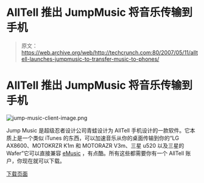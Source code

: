 # AllTell 推出 JumpMusic 将音乐传输到手机 

> 原文：<https://web.archive.org/web/http://techcrunch.com:80/2007/05/11/alltell-launches-jumpmusic-to-transfer-music-to-phones/>

# AllTell 推出 JumpMusic 将音乐传输到手机

![jump-music-client-image.png](img/33540ab046b581e8b7fdc883744d76b7.png)

Jump Music 是超级忍者设计公司青蛙设计为 AllTell 手机设计的一款软件。它本质上是一个类似 iTunes 的东西，可以加速音乐从你的桌面传输到你的“LG AX8600、MOTOKRZR K1m 和 MOTORAZR V3m、三星 u520 以及三星的 Wafer”它可以直接兼容 [eMusic](https://web.archive.org/web/20221003112434/http://www.emusic.com/) ，有点酷。所有这些都需要你有一个 AllTell 账户，你现在就可以下载。

[下载页面](https://web.archive.org/web/20221003112434/http://www.alltel.com/jumpmusic)